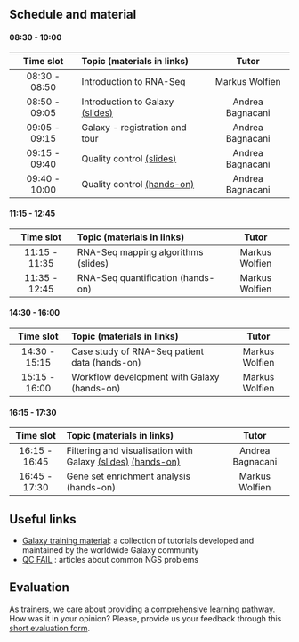 ## Schedule and material

#### 08:30 - 10:00
| Time slot | Topic (materials in links) | Tutor |
| :---: | :--- | :---: |
| 08:30 - 08:50 | Introduction to RNA-Seq | Markus Wolfien |
| 08:50 - 09:05 | Introduction to Galaxy [(slides)](https://galaxyproject.github.io/training-material/topics/introduction/slides/introduction.html#1) | Andrea Bagnacani |
| 09:05 - 09:15 | Galaxy - registration and tour | Andrea Bagnacani |
| 09:15 - 09:40 | Quality control [(slides)](https://galaxyproject.github.io/training-material/topics/sequence-analysis/tutorials/quality-control/slides.html#1) | Andrea Bagnacani |
| 09:40 - 10:00 | Quality control [(hands-on)](https://galaxyproject.github.io/training-material/topics/sequence-analysis/tutorials/quality-control/tutorial.html) | Andrea Bagnacani |

#### 11:15 - 12:45
| Time slot     | Topic (materials in links) | Tutor |
| :---: | :--- | :---: |
| 11:15 - 11:35 | RNA-Seq mapping algorithms (slides) | Markus Wolfien |
| 11:35 - 12:45 | RNA-Seq quantification (hands-on) | Markus Wolfien |

#### 14:30 - 16:00
| Time slot     | Topic (materials in links) | Tutor |
| :---: | :--- | :---: |
| 14:30 - 15:15 | Case study of RNA-Seq patient data (hands-on) | Markus Wolfien |
| 15:15 - 16:00 | Workflow development with Galaxy (hands-on) | Markus Wolfien |

#### 16:15 - 17:30
| Time slot     | Topic (materials in links) | Tutor |
| :---: | :--- | :---: |
| 16:15 - 16:45 | Filtering and visualisation with Galaxy [(slides)](https://galaxyproject.github.io/training-material/topics/transcriptomics/tutorials/rna-seq-viz-with-cummerbund/slides.html) [(hands-on)](https://galaxyproject.github.io/training-material/topics/transcriptomics/tutorials/rna-seq-viz-with-cummerbund/tutorial.html) | Andrea Bagnacani |
| 16:45 - 17:30 | Gene set enrichment analysis (hands-on) | Markus Wolfien |


## Useful links
- [Galaxy training material](https://galaxyproject.github.io/training-material/): a collection of tutorials developed and maintained by the worldwide Galaxy community
- [QC FAIL](https://sequencing.qcfail.com/) : articles about common NGS problems


## Evaluation
As trainers, we care about providing a comprehensive learning pathway. How was it in your opinion? Please, provide us your feedback through this [short evaluation form](https://de.surveymonkey.com/r/denbi-course?sc=rbc&id=000218).
